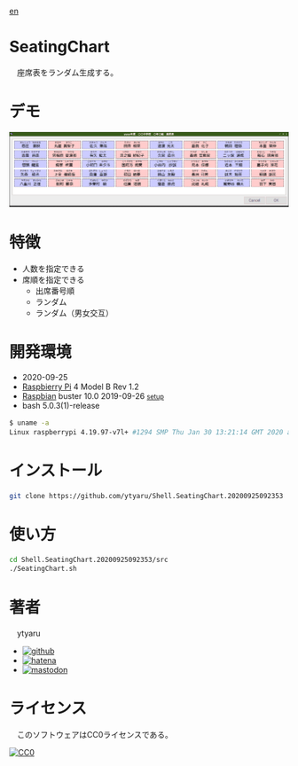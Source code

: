 [en](./README.md)

# SeatingChart

　座席表をランダム生成する。

# デモ

![demo](https://github.com/ytyaru/Shell.SeatingChart.20200925092353/blob/master/doc/demo.png?raw=true)

# 特徴

* 人数を指定できる
* 席順を指定できる
    * 出席番号順
    * ランダム
    * ランダム（男女交互）

# 開発環境

* <time datetime="2020-09-25T09:23:46+0900">2020-09-25</time>
* [Raspbierry Pi](https://ja.wikipedia.org/wiki/Raspberry_Pi) 4 Model B Rev 1.2
* [Raspbian](https://ja.wikipedia.org/wiki/Raspbian) buster 10.0 2019-09-26 <small>[setup](http://ytyaru.hatenablog.com/entry/2019/12/25/222222)</small>
* bash 5.0.3(1)-release

```sh
$ uname -a
Linux raspberrypi 4.19.97-v7l+ #1294 SMP Thu Jan 30 13:21:14 GMT 2020 armv7l GNU/Linux
```

# インストール

```sh
git clone https://github.com/ytyaru/Shell.SeatingChart.20200925092353
```

# 使い方

```sh
cd Shell.SeatingChart.20200925092353/src
./SeatingChart.sh
```

# 著者

　ytyaru

* [![github](http://www.google.com/s2/favicons?domain=github.com)](https://github.com/ytyaru "github")
* [![hatena](http://www.google.com/s2/favicons?domain=www.hatena.ne.jp)](http://ytyaru.hatenablog.com/ytyaru "hatena")
* [![mastodon](http://www.google.com/s2/favicons?domain=mstdn.jp)](https://mstdn.jp/web/accounts/233143 "mastdon")

# ライセンス

　このソフトウェアはCC0ライセンスである。

[![CC0](http://i.creativecommons.org/p/zero/1.0/88x31.png "CC0")](http://creativecommons.org/publicdomain/zero/1.0/deed.ja)

